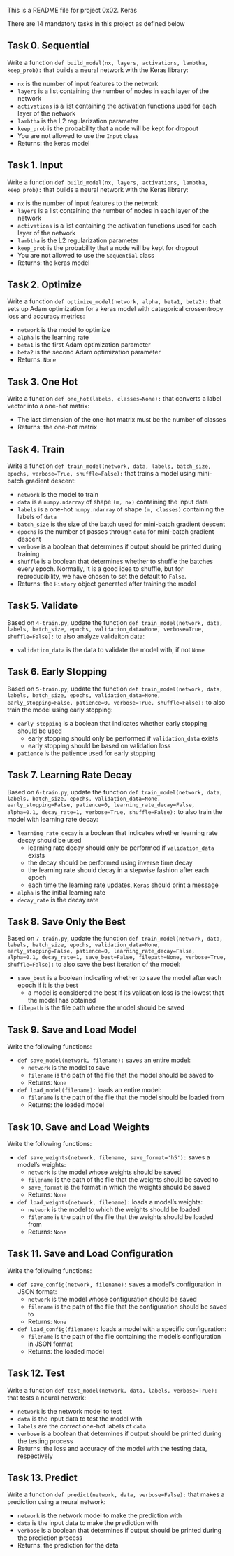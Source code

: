 This is a README file for project 0x02. Keras

There are 14 mandatory tasks in this project as defined below

## Task 0. Sequential
Write a function  `def build_model(nx, layers, activations, lambtha, keep_prob):`  that builds a neural network with the Keras library:

-   `nx`  is the number of input features to the network
-   `layers`  is a list containing the number of nodes in each layer of the network
-   `activations`  is a list containing the activation functions used for each layer of the network
-   `lambtha`  is the L2 regularization parameter
-   `keep_prob`  is the probability that a node will be kept for dropout
-   You are not allowed to use the  `Input`  class
-   Returns: the keras model

## Task 1. Input
Write a function  `def build_model(nx, layers, activations, lambtha, keep_prob):`  that builds a neural network with the Keras library:

-   `nx`  is the number of input features to the network
-   `layers`  is a list containing the number of nodes in each layer of the network
-   `activations`  is a list containing the activation functions used for each layer of the network
-   `lambtha`  is the L2 regularization parameter
-   `keep_prob`  is the probability that a node will be kept for dropout
-   You are not allowed to use the  `Sequential`  class
-   Returns: the keras model

## Task 2. Optimize
Write a function  `def optimize_model(network, alpha, beta1, beta2):`  that sets up Adam optimization for a keras model with categorical crossentropy loss and accuracy metrics:

-   `network`  is the model to optimize
-   `alpha`  is the learning rate
-   `beta1`  is the first Adam optimization parameter
-   `beta2`  is the second Adam optimization parameter
-   Returns:  `None`

## Task 3. One Hot
Write a function  `def one_hot(labels, classes=None):`  that converts a label vector into a one-hot matrix:

-   The last dimension of the one-hot matrix must be the number of classes
-   Returns: the one-hot matrix

## Task 4. Train
Write a function  `def train_model(network, data, labels, batch_size, epochs, verbose=True, shuffle=False):`  that trains a model using mini-batch gradient descent:

-   `network`  is the model to train
-   `data`  is a  `numpy.ndarray`  of shape  `(m, nx)`  containing the input data
-   `labels`  is a one-hot  `numpy.ndarray`  of shape  `(m, classes)`  containing the labels of  `data`
-   `batch_size`  is the size of the batch used for mini-batch gradient descent
-   `epochs`  is the number of passes through  `data`  for mini-batch gradient descent
-   `verbose`  is a boolean that determines if output should be printed during training
-   `shuffle`  is a boolean that determines whether to shuffle the batches every epoch. Normally, it is a good idea to shuffle, but for reproducibility, we have chosen to set the default to  `False`.
-   Returns: the  `History`  object generated after training the model

## Task 5. Validate
Based on  `4-train.py`, update the function  `def train_model(network, data, labels, batch_size, epochs, validation_data=None, verbose=True, shuffle=False):`  to also analyze validaiton data:

-   `validation_data`  is the data to validate the model with, if not  `None`

## Task 6. Early Stopping
Based on  `5-train.py`, update the function  `def train_model(network, data, labels, batch_size, epochs, validation_data=None, early_stopping=False, patience=0, verbose=True, shuffle=False):`  to also train the model using early stopping:

-   `early_stopping`  is a boolean that indicates whether early stopping should be used
    -   early stopping should only be performed if  `validation_data`  exists
    -   early stopping should be based on validation loss
-   `patience`  is the patience used for early stopping

## Task 7. Learning Rate Decay
Based on  `6-train.py`, update the function  `def train_model(network, data, labels, batch_size, epochs, validation_data=None, early_stopping=False, patience=0, learning_rate_decay=False, alpha=0.1, decay_rate=1, verbose=True, shuffle=False):`  to also train the model with learning rate decay:

-   `learning_rate_decay`  is a boolean that indicates whether learning rate decay should be used
    -   learning rate decay should only be performed if  `validation_data`  exists
    -   the decay should be performed using inverse time decay
    -   the learning rate should decay in a stepwise fashion after each epoch
    -   each time the learning rate updates,  `Keras`  should print a message
-   `alpha`  is the initial learning rate
-   `decay_rate`  is the decay rate

## Task 8. Save Only the Best
Based on  `7-train.py`, update the function  `def train_model(network, data, labels, batch_size, epochs, validation_data=None, early_stopping=False, patience=0, learning_rate_decay=False, alpha=0.1, decay_rate=1, save_best=False, filepath=None, verbose=True, shuffle=False):`  to also save the best iteration of the model:

-   `save_best`  is a boolean indicating whether to save the model after each epoch if it is the best
    -   a model is considered the best if its validation loss is the lowest that the model has obtained
-   `filepath`  is the file path where the model should be saved

## Task 9. Save and Load Model
Write the following functions:

-   `def save_model(network, filename):`  saves an entire model:
    -   `network`  is the model to save
    -   `filename`  is the path of the file that the model should be saved to
    -   Returns:  `None`
-   `def load_model(filename):`  loads an entire model:
    -   `filename`  is the path of the file that the model should be loaded from
    -   Returns: the loaded model

## Task 10. Save and Load Weights
Write the following functions:

-   `def save_weights(network, filename, save_format='h5'):`  saves a model’s weights:
    -   `network`  is the model whose weights should be saved
    -   `filename`  is the path of the file that the weights should be saved to
    -   `save_format`  is the format in which the weights should be saved
    -   Returns:  `None`
-   `def load_weights(network, filename):`  loads a model’s weights:
    -   `network`  is the model to which the weights should be loaded
    -   `filename`  is the path of the file that the weights should be loaded from
    -   Returns:  `None`

## Task 11. Save and Load Configuration
Write the following functions:

-   `def save_config(network, filename):`  saves a model’s configuration in JSON format:
    -   `network`  is the model whose configuration should be saved
    -   `filename`  is the path of the file that the configuration should be saved to
    -   Returns:  `None`
-   `def load_config(filename):`  loads a model with a specific configuration:
    -   `filename`  is the path of the file containing the model’s configuration in JSON format
    -   Returns: the loaded model

## Task 12. Test
Write a function  `def test_model(network, data, labels, verbose=True):`  that tests a neural network:

-   `network`  is the network model to test
-   `data`  is the input data to test the model with
-   `labels`  are the correct one-hot labels of  `data`
-   `verbose`  is a boolean that determines if output should be printed during the testing process
-   Returns: the loss and accuracy of the model with the testing data, respectively

## Task 13. Predict
Write a function  `def predict(network, data, verbose=False):`  that makes a prediction using a neural network:

-   `network`  is the network model to make the prediction with
-   `data`  is the input data to make the prediction with
-   `verbose`  is a boolean that determines if output should be printed during the prediction process
-   Returns: the prediction for the data
